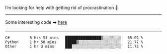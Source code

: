I’m looking for help with getting rid of procrastination 🤔

-----

Some interesting code :arrow_right: [here](https://github.com/zhen8838/playground)

-----

<!--START_SECTION:waka-->

```text
C#         5 hrs 53 mins   ████████████████▒░░░░░░░░   65.02 %
Python     1 hr 58 mins    █████▒░░░░░░░░░░░░░░░░░░░   21.77 %
Other      1 hr 3 mins     ███░░░░░░░░░░░░░░░░░░░░░░   11.72 %
```

<!--END_SECTION:waka-->

<!--
**zhen8838/zhen8838** is a ✨ _special_ ✨ repository because its `README.md` (this file) appears on your GitHub profile.

Here are some ideas to get you started:

- 🔭 I’m currently working on ...
- 🌱 I’m currently learning ...
- 👯 I’m looking to collaborate on ...
 ...
- 💬 Ask me about ...
- 📫 How to reach me: ...
- 😄 Pronouns: ...
- ⚡ Fun fact: ...
-->
